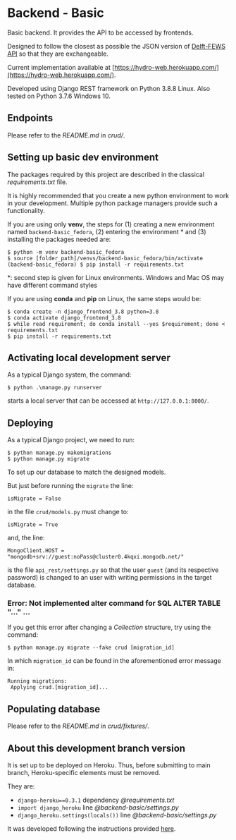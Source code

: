 # Backend - Basic

Basic backend. It provides the API to be accessed by frontends.

Designed to follow the closest as possible the JSON version of [Delft-FEWS API](https://publicwiki.deltares.nl/display/FEWSDOC/FEWS+PI+REST+Web+Service) so that they are exchangeable.

Current implementation available at [https://hydro-web.herokuapp.com/](https://hydro-web.herokuapp.com/).

Developed using Django REST framework on Python 3.8.8 Linux. Also tested on Python 3.7.6 Windows 10.

## Endpoints

Please refer to the *README.md* in *crud/*.

## Setting up basic dev environment

The packages required by this project are described in the classical *requirements.txt* file.

It is highly recommended that you create a new python environment to work in your development. Multiple python package managers provide such a functionality.

If you are using only **venv**, the steps for (1) creating a new environment named `backend-basic_fedora`, (2) entering the environment * and (3) installing the packages needed are:

    $ python -m venv backend-basic_fedora
	$ source [folder_path]/venvs/backend-basic_fedora/bin/activate
	(backend-basic_fedora) $ pip install -r requirements.txt

*: second step is given for Linux environments. Windows and Mac OS may have different command styles

If you are using **conda** and **pip** on Linux, the same steps would be:

    $ conda create -n django_frontend_3.8 python=3.8
    $ conda activate django_frontend_3.8
    $ while read requirement; do conda install --yes $requirement; done < requirements.txt
    $ pip install -r requirements.txt

## Activating local development server

As a typical Django system, the command:

    $ python .\manage.py runserver

starts a local server that can be accessed at ```http://127.0.0.1:8000/```.

## Deploying

As a typical Django project, we need to run:

	$ python manage.py makemigrations
	$ python manage.py migrate

To set up our database to match the designed models.

But just before running the `migrate` the line:

	isMigrate = False

in the file `crud/models.py` must change to:

	isMigrate = True

and, the line:

	MongoClient.HOST = "mongodb+srv://guest:noPass@cluster0.4kqxi.mongodb.net/"

is the file `api_rest/settings.py` so that the user `guest` (and its respective password) is changed to an user with writing permissions in the target database.

### Error: Not implemented alter command for SQL ALTER TABLE "..." ...

If you get this error after changing a *Collection* structure, try using the command:

    $ python manage.py migrate --fake crud [migration_id]

In which ```migration_id``` can be found in the aforementioned error message in:

    Running migrations:
     Applying crud.[migration_id]...


## Populating database

Please refer to the *README.md* in *crud/fixtures/*.


## About this development branch version

It is set up to be deployed on Heroku. Thus, before submitting to main branch, Heroku-specific elements must be removed.

They are:

- `django-heroku==0.3.1` dependency *@requirements.txt*
- `import django_heroku` line *@backend-basic/settings.py*
- `django_heroku.settings(locals())` line *@backend-basic/settings.py*

It was developed following the instructions provided [here](https://bezkoder.com/django-mongodb-crud-rest-framework/).

